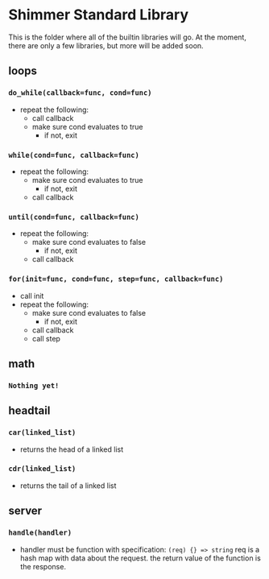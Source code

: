 # Shimmer Standard Library
This is the folder where all of the builtin libraries will go.
At the moment, there are only a few libraries, but more will be added soon.

## loops
### ```do_while(callback=func, cond=func)```
* repeat the following:
  * call callback
  * make sure cond evaluates to true
    * if not, exit

### ```while(cond=func, callback=func)```
* repeat the following:
  * make sure cond evaluates to true
    * if not, exit
  * call callback

### ```until(cond=func, callback=func)```
* repeat the following:
  * make sure cond evaluates to false
    * if not, exit
  * call callback

### ```for(init=func, cond=func, step=func, callback=func)```
* call init
* repeat the following:
    * make sure cond evaluates to false
      * if not, exit
    * call callback
    * call step

## math
### ```Nothing yet!```

## headtail
### ```car(linked_list)```
* returns the head of a linked list

### ```cdr(linked_list)```
* returns the tail of a linked list
## server
### ```handle(handler)```
* handler  must be function with specification: 
`(req) {} => string`
req is a hash map with data about the request.
the return value of the function is the response.